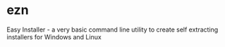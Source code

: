 # ezn
Easy Installer - a very basic command line utility to create self extracting installers for Windows and Linux
